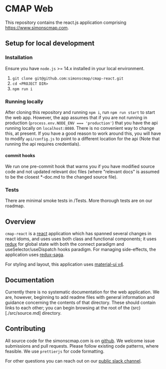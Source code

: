# CMAP Web


This repository contains the react.js application comprising https://www.simonscmap.com.

## Setup for local development

### Installation

Ensure you have `node.js` >= 14.x installed in your local environment.

1. `git clone git@github.com:simonscmap/cmap-react.git`
2. `cd <PROJECT DIR>`
3. `npm run i`

### Running locally

After cloning this repository and running `npm i`, run `npm run start` to start the web app. However, the app assumes that if you are not running in production (`process.env.NODE_ENV === 'production'`) that you have the api running locally on `localhost:8080`. There is no convenient way to change this, at present. If you have a good reason to work around this, you will have to modify `api/config.js` to point to a different location for the api (Note that running the api requires credentials).

#### commit hooks

We run one pre-commit hook that warns you if you have modified source code and not updated relevant doc files (where "relevant docs" is assumed to be the closest *-doc.md to the changed source file).

### Tests

There are minimal smoke tests in /Tests. More thorough tests are on our roadmap.

## Overview

`cmap-react` is a [react](https://reactjs.org/) application which has spanned several changes in react idoms, and uses uses both class and functional components; it uses [redux](https://redux.js.org/) for global state with both the connect paradigm and useSelector/useDispatch hooks paradigm. For managing side-effects, the application uses [redux-saga](https://redux-saga.js.org/).

For styling and layout, this application uses [material-ui v4](https://v4.mui.com/).

## Documentation

Currently there is no systematic documentation for the web application. We are, however, beginning to add readme files with general information and guidance concerning the contents of that directory. These should contain links to each other; you can begin browsing at the root of the (src)[./src/source.md] directory.

## Contributing

All source code for the simonscmap.com is on [github](https://github.com/simonscmap/cmap-react). We welcome issue submissions and pull requests. Please follow existing code patterns, where feasible. We use `prettierjs` for code formatting.

For other questions you can reach out on our [public slack channel](simons-cmap.slack.com).

